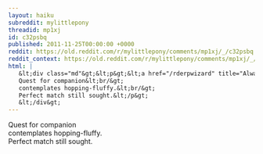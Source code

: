 ```yaml
---
layout: haiku
subreddit: mylittlepony
threadid: mp1xj
id: c32psbq
published: 2011-11-25T00:00:00 +0000
reddit: https://old.reddit.com/r/mylittlepony/comments/mp1xj/_/c32psbq
reddit_context: https://old.reddit.com/r/mylittlepony/comments/mp1xj/_/c32psbq?context=3
html: |
   &lt;div class="md"&gt;&lt;p&gt;&lt;a href="/rderpwizard" title="Always Relevant / Cuddles To Warm And Comfort / Paper Bag Princess"&gt;&lt;/a&gt; 
   Quest for companion&lt;br/&gt;
   contemplates hopping-fluffy.&lt;br/&gt;
   Perfect match still sought.&lt;/p&gt;
   &lt;/div&gt;
---
```


[](/rderpwizard "Always Relevant / Cuddles To Warm And Comfort / Paper Bag Princess") 
Quest for companion  
contemplates hopping-fluffy.  
Perfect match still sought.